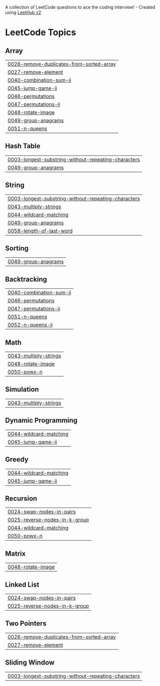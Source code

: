 A collection of LeetCode questions to ace the coding interview! - Created using [LeetHub v2](https://github.com/arunbhardwaj/LeetHub-2.0)
<!---LeetCode Topics Start-->
# LeetCode Topics
## Array
|  |
| ------- |
| [0026-remove-duplicates-from-sorted-array](https://github.com/Nikitha9908/leetcode/tree/master/0026-remove-duplicates-from-sorted-array) |
| [0027-remove-element](https://github.com/Nikitha9908/leetcode/tree/master/0027-remove-element) |
| [0040-combination-sum-ii](https://github.com/Nikitha9908/leetcode/tree/master/0040-combination-sum-ii) |
| [0045-jump-game-ii](https://github.com/Nikitha9908/leetcode/tree/master/0045-jump-game-ii) |
| [0046-permutations](https://github.com/Nikitha9908/leetcode/tree/master/0046-permutations) |
| [0047-permutations-ii](https://github.com/Nikitha9908/leetcode/tree/master/0047-permutations-ii) |
| [0048-rotate-image](https://github.com/Nikitha9908/leetcode/tree/master/0048-rotate-image) |
| [0049-group-anagrams](https://github.com/Nikitha9908/leetcode/tree/master/0049-group-anagrams) |
| [0051-n-queens](https://github.com/Nikitha9908/leetcode/tree/master/0051-n-queens) |
## Hash Table
|  |
| ------- |
| [0003-longest-substring-without-repeating-characters](https://github.com/Nikitha9908/leetcode/tree/master/0003-longest-substring-without-repeating-characters) |
| [0049-group-anagrams](https://github.com/Nikitha9908/leetcode/tree/master/0049-group-anagrams) |
## String
|  |
| ------- |
| [0003-longest-substring-without-repeating-characters](https://github.com/Nikitha9908/leetcode/tree/master/0003-longest-substring-without-repeating-characters) |
| [0043-multiply-strings](https://github.com/Nikitha9908/leetcode/tree/master/0043-multiply-strings) |
| [0044-wildcard-matching](https://github.com/Nikitha9908/leetcode/tree/master/0044-wildcard-matching) |
| [0049-group-anagrams](https://github.com/Nikitha9908/leetcode/tree/master/0049-group-anagrams) |
| [0058-length-of-last-word](https://github.com/Nikitha9908/leetcode/tree/master/0058-length-of-last-word) |
## Sorting
|  |
| ------- |
| [0049-group-anagrams](https://github.com/Nikitha9908/leetcode/tree/master/0049-group-anagrams) |
## Backtracking
|  |
| ------- |
| [0040-combination-sum-ii](https://github.com/Nikitha9908/leetcode/tree/master/0040-combination-sum-ii) |
| [0046-permutations](https://github.com/Nikitha9908/leetcode/tree/master/0046-permutations) |
| [0047-permutations-ii](https://github.com/Nikitha9908/leetcode/tree/master/0047-permutations-ii) |
| [0051-n-queens](https://github.com/Nikitha9908/leetcode/tree/master/0051-n-queens) |
| [0052-n-queens-ii](https://github.com/Nikitha9908/leetcode/tree/master/0052-n-queens-ii) |
## Math
|  |
| ------- |
| [0043-multiply-strings](https://github.com/Nikitha9908/leetcode/tree/master/0043-multiply-strings) |
| [0048-rotate-image](https://github.com/Nikitha9908/leetcode/tree/master/0048-rotate-image) |
| [0050-powx-n](https://github.com/Nikitha9908/leetcode/tree/master/0050-powx-n) |
## Simulation
|  |
| ------- |
| [0043-multiply-strings](https://github.com/Nikitha9908/leetcode/tree/master/0043-multiply-strings) |
## Dynamic Programming
|  |
| ------- |
| [0044-wildcard-matching](https://github.com/Nikitha9908/leetcode/tree/master/0044-wildcard-matching) |
| [0045-jump-game-ii](https://github.com/Nikitha9908/leetcode/tree/master/0045-jump-game-ii) |
## Greedy
|  |
| ------- |
| [0044-wildcard-matching](https://github.com/Nikitha9908/leetcode/tree/master/0044-wildcard-matching) |
| [0045-jump-game-ii](https://github.com/Nikitha9908/leetcode/tree/master/0045-jump-game-ii) |
## Recursion
|  |
| ------- |
| [0024-swap-nodes-in-pairs](https://github.com/Nikitha9908/leetcode/tree/master/0024-swap-nodes-in-pairs) |
| [0025-reverse-nodes-in-k-group](https://github.com/Nikitha9908/leetcode/tree/master/0025-reverse-nodes-in-k-group) |
| [0044-wildcard-matching](https://github.com/Nikitha9908/leetcode/tree/master/0044-wildcard-matching) |
| [0050-powx-n](https://github.com/Nikitha9908/leetcode/tree/master/0050-powx-n) |
## Matrix
|  |
| ------- |
| [0048-rotate-image](https://github.com/Nikitha9908/leetcode/tree/master/0048-rotate-image) |
## Linked List
|  |
| ------- |
| [0024-swap-nodes-in-pairs](https://github.com/Nikitha9908/leetcode/tree/master/0024-swap-nodes-in-pairs) |
| [0025-reverse-nodes-in-k-group](https://github.com/Nikitha9908/leetcode/tree/master/0025-reverse-nodes-in-k-group) |
## Two Pointers
|  |
| ------- |
| [0026-remove-duplicates-from-sorted-array](https://github.com/Nikitha9908/leetcode/tree/master/0026-remove-duplicates-from-sorted-array) |
| [0027-remove-element](https://github.com/Nikitha9908/leetcode/tree/master/0027-remove-element) |
## Sliding Window
|  |
| ------- |
| [0003-longest-substring-without-repeating-characters](https://github.com/Nikitha9908/leetcode/tree/master/0003-longest-substring-without-repeating-characters) |
<!---LeetCode Topics End-->